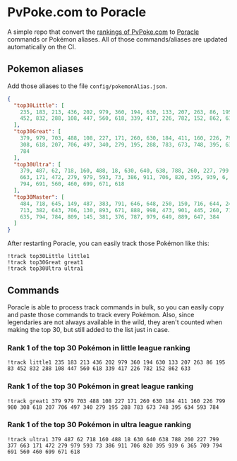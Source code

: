 # PvPoke.com to Poracle
A simple repo that convert the [rankings of PvPoke.com](https://pvpoke.com/rankings/) to [Poracle](https://github.com/KartulUdus/PoracleJS) commands or Pokémon aliases. 
All of those commands/aliases are updated automatically on the CI.

## Pokemon aliases
Add those aliases to the file `config/pokemonAlias.json`. 

<!-- aliases-start -->
```json
{
  "top30Little": [
    235, 183, 213, 436, 202, 979, 360, 194, 630, 133, 207, 263, 86, 195, 83,
    452, 832, 288, 108, 447, 560, 618, 339, 417, 226, 782, 152, 862, 633
  ],
  "top30Great": [
    379, 979, 703, 488, 108, 227, 171, 260, 630, 184, 411, 160, 226, 799, 980,
    308, 618, 207, 706, 497, 340, 279, 195, 288, 783, 673, 748, 395, 634, 593,
    784
  ],
  "top30Ultra": [
    379, 487, 62, 718, 160, 488, 18, 630, 640, 638, 788, 260, 227, 799, 377,
    663, 171, 472, 279, 979, 593, 73, 386, 911, 706, 820, 395, 939, 6, 365, 709,
    794, 691, 560, 460, 699, 671, 618
  ],
  "top30Master": [
    484, 718, 645, 149, 487, 383, 791, 646, 648, 250, 150, 716, 644, 249, 483,
    713, 382, 643, 706, 130, 893, 671, 888, 998, 473, 901, 445, 260, 717, 640,
    635, 794, 784, 809, 145, 381, 376, 787, 979, 649, 889, 647, 384
  ]
}
```
<!-- aliases-end -->

After restarting Poracle, you can easily track those Pokémon like this:
```shell
!track top30Little little1
!track top30Great great1
!track top30Ultra ultra1
```

## Commands
Poracle is able to process track commands in bulk, so you can easily copy and paste those commands to track every Pokémon. 
Also, since legendaries are not always available in the wild, they aren't counted when making the top 30, but still added to the list just in case.

### Rank 1 of the top 30 Pokémon in little league ranking
<!-- top30little-start -->
```
!track little1 235 183 213 436 202 979 360 194 630 133 207 263 86 195 83 452 832 288 108 447 560 618 339 417 226 782 152 862 633
```
<!-- top30little-end -->

### Rank 1 of the top 30 Pokémon in great league ranking
<!-- top30great-start -->
```
!track great1 379 979 703 488 108 227 171 260 630 184 411 160 226 799 980 308 618 207 706 497 340 279 195 288 783 673 748 395 634 593 784
```
<!-- top30great-end -->

### Rank 1 of the top 30 Pokémon in ultra league ranking
<!-- top30ultra-start -->
```
!track ultra1 379 487 62 718 160 488 18 630 640 638 788 260 227 799 377 663 171 472 279 979 593 73 386 911 706 820 395 939 6 365 709 794 691 560 460 699 671 618
```
<!-- top30ultra-end -->
